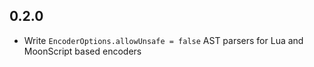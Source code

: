 ## 0.2.0

* Write `EncoderOptions.allowUnsafe = false` AST parsers for Lua and MoonScript based encoders
